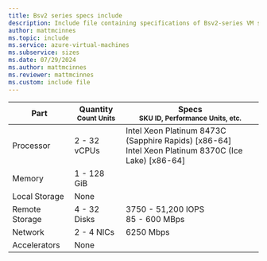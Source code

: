 ```yaml
---
title: Bsv2 series specs include
description: Include file containing specifications of Bsv2-series VM sizes.
author: mattmcinnes
ms.topic: include
ms.service: azure-virtual-machines
ms.subservice: sizes
ms.date: 07/29/2024
ms.author: mattmcinnes
ms.reviewer: mattmcinnes
ms.custom: include file
---
```

| Part | Quantity <br><sup>Count Units | Specs <br><sup>SKU ID, Performance Units, etc.  |
|---|---|---|
| Processor      | 2 - 32 vCPUs       | Intel Xeon Platinum 8473C (Sapphire Rapids) [x86-64] <br>Intel Xeon Platinum 8370C (Ice Lake) [x86-64]                               |
| Memory         | 1 - 128 GiB          |                                  |
| Local Storage  | None           |                                |
| Remote Storage | 4 - 32 Disks    | 3750 - 51,200 IOPS <br>85 - 600 MBps   |
| Network        | 2 - 4 NICs          | 6250 Mbps                          |
| Accelerators   | None              |                                   |
